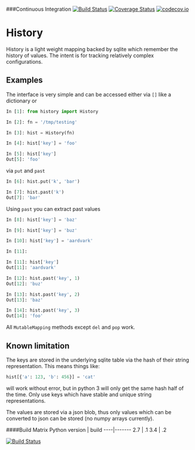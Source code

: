 ###Continuous Integration
[![Build Status](https://travis-ci.org/Nikea/history.svg?branch=master)](https://travis-ci.org/Nikea/history)
[![Coverage Status](https://coveralls.io/repos/Nikea/history/badge.svg?branch=master&service=github)](https://coveralls.io/github/Nikea/history?branch=master)
[![codecov.io](http://codecov.io/github/Nikea/history/coverage.svg?branch=master)](http://codecov.io/github/Nikea/history?branch=master)


# History

History is a light weight mapping backed by sqlite which remember the
history of values.  The intent is for tracking relatively complex
configurations.


## Examples

The interface is very simple and can be accessed either via `[]` like
a dictionary or

```python
In [1]: from history import History

In [2]: fn = '/tmp/testing'

In [3]: hist = History(fn)

In [4]: hist['key'] = 'foo'

In [5]: hist['key']
Out[5]: 'foo'

```

via `put` and `past`

```python
In [6]: hist.put('k', 'bar')

In [7]: hist.past('k')
Out[7]: 'bar'

```

Using `past` you can extract past values

```python
In [8]: hist['key'] = 'baz'

In [9]: hist['key'] = 'buz'

In [10]: hist['key'] = 'aardvark'

In [11]:

In [11]: hist['key']
Out[11]: 'aardvark'

In [12]: hist.past('key', 1)
Out[12]: 'buz'

In [13]: hist.past('key', 2)
Out[13]: 'baz'

In [14]: hist.past('key', 3)
Out[14]: 'foo'

```

All `MutableMapping` methods except `del` and `pop` work.


## Known limitation

The keys are stored in the underlying sqlite table via the
hash of their string representation.  This means things like:

```python
hist[{'a': 123, 'b': 456}] = 'cat'
```

will work without error, but in python 3 will only get the same hash
half of the time.  Only use keys which have stable and unique
string representations.

The values are stored via a json blob, thus only values which can be
converted to json can be stored (no numpy arrays currently).


####Build Matrix
Python version | build 
----|-------
2.7 | .1
3.4 | .2

[![Build Status](https://travis-matrix-badges.herokuapp.com/repos/Nikea/history/branches/master)](https://travis-ci.org/Nikea/history)

